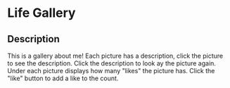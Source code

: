 # Life Gallery

## Description

This is a gallery about me! Each picture has a description, click the picture to see the description. Click the description to look ay the picture again. Under each picture displays how many "likes" the picture has. Click the "like" button to add a like to the count.
